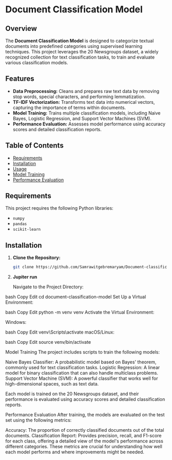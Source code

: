 # Document Classification Model

## Overview

The **Document Classification Model** is designed to categorize textual documents into predefined categories using supervised learning techniques. This project leverages the 20 Newsgroups dataset, a widely recognized collection for text classification tasks, to train and evaluate various classification models.

## Features

- **Data Preprocessing:** Cleans and prepares raw text data by removing stop words, special characters, and performing lemmatization.
- **TF-IDF Vectorization:** Transforms text data into numerical vectors, capturing the importance of terms within documents.
- **Model Training:** Trains multiple classification models, including Naive Bayes, Logistic Regression, and Support Vector Machines (SVM).
- **Performance Evaluation:** Assesses model performance using accuracy scores and detailed classification reports.

## Table of Contents

- [Requirements](#requirements)
- [Installation](#installation)
- [Usage](#usage)
- [Model Training](#model-training)
- [Performance Evaluation](#performance-evaluation)

## Requirements

This project requires the following Python libraries:

- `numpy`
- `pandas`
- `scikit-learn`

## Installation

1. **Clone the Repository:**

   ```bash
   git clone https://github.com/Samrawitgebremaryam/Document-classification-model.git
2. **Jupiter run**

   Navigate to the Project Directory:

bash
Copy
Edit
cd document-classification-model
Set Up a Virtual Environment:

bash
Copy
Edit
python -m venv venv
Activate the Virtual Environment:

Windows:

bash
Copy
Edit
venv\Scripts\activate
macOS/Linux:

bash
Copy
Edit
source venv/bin/activate

Model Training
The project includes scripts to train the following models:

Naive Bayes Classifier: A probabilistic model based on Bayes' theorem, commonly used for text classification tasks.
Logistic Regression: A linear model for binary classification that can also handle multiclass problems.
Support Vector Machine (SVM): A powerful classifier that works well for high-dimensional spaces, such as text data.


Each model is trained on the 20 Newsgroups dataset, and their performance is evaluated using accuracy scores and detailed classification reports.

Performance Evaluation
After training, the models are evaluated on the test set using the following metrics:

Accuracy: The proportion of correctly classified documents out of the total documents.
Classification Report: Provides precision, recall, and F1-score for each class, offering a detailed view of the model's performance across different categories.
These metrics are crucial for understanding how well each model performs and where improvements might be needed.
